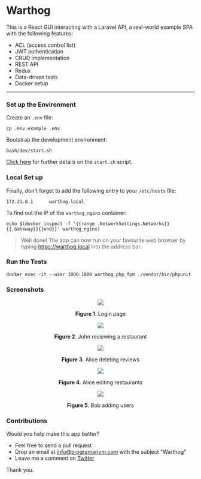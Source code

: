 # Warthog

This is a React GUI interacting with a Laravel API, a real-world example SPA with the following features:

- ACL (access control list)
- JWT authentication
- CRUD implementation
- REST API
- Redux
- Data-driven tests
- Docker setup

---

### Set up the Environment

Create an `.env` file:

    cp .env.example .env

Bootstrap the development environment:

    bash/dev/start.sh

[Click here](https://github.com/programarivm/warthog/blob/master/bash/dev/start.sh) for further details on the `start.sh` script.

### Local Set up

Finally, don't forget to add the following entry to your `/etc/hosts` file:

    172.21.0.1      warthog.local

To find out the IP of the `warthog_nginx` container:

    echo $(docker inspect -f '{{range .NetworkSettings.Networks}}{{.Gateway}}{{end}}' warthog_nginx)

> Well done! The app can now run on your favourite web browser by typing https://warthog.local into the address bar.

### Run the Tests

    docker exec -it --user 1000:1000 warthog_php_fpm ./vendor/bin/phpunit

### Screenshots

<p align="center">
    <img src="https://github.com/programarivm/warthog/blob/master/resources/images/Figure%201%20-%20Login.png" />
</p>

<p align="center">
    <b>Figure 1</b>. Login page
</p>

<p align="center">
    <img src="https://github.com/programarivm/warthog/blob/master/resources/images/Figure%202%20-%20John%20reviewing%20a%20restaurant.png" />
</p>

<p align="center">
    <b>Figure 2</b>. John reviewing a restaurant
</p>

<p align="center">
    <img src="https://github.com/programarivm/warthog/blob/master/resources/images/Figure%203%20-%20Alice%20deleting%20reviews.png" />
</p>

<p align="center">
    <b>Figure 3</b>. Alice deleting reviews
</p>

<p align="center">
    <img src="https://github.com/programarivm/warthog/blob/master/resources/images/Figure%204%20-%20Alice%20editing%20restaurants.png" />
</p>

<p align="center">
    <b>Figure 4</b>. Alice editing restaurants
</p>

<p align="center">
    <img src="https://github.com/programarivm/warthog/blob/master/resources/images/Figure%205%20-%20Bob%20adding%20users.png" />
</p>

<p align="center">
    <b>Figure 5</b>. Bob adding users
</p>

### Contributions

Would you help make this app better?

- Feel free to send a pull request
- Drop an email at info@programarivm.com with the subject "Warthog"
- Leave me a comment on [Twitter](https://twitter.com/programarivm)

Thank you.
